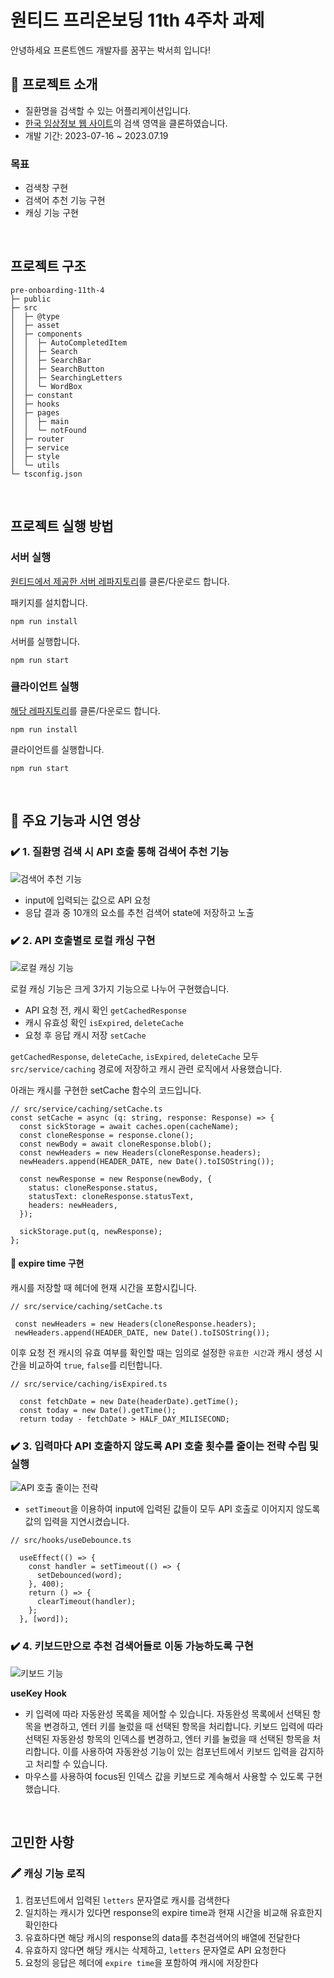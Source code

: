 # 원티드 프리온보딩 11th 4주차 과제

안녕하세요 프론트엔드 개발자를 꿈꾸는 박서희 입니다!

## 🌟 프로젝트 소개

- 질환명을 검색할 수 있는 어플리케이션입니다.
- [한국 임상정보 웹 사이트](https://clinicaltrialskorea.com/)의 검색 영역을 클론하였습니다.
- 개발 기간: 2023-07-16 ~ 2023.07.19

### 목표

- 검색창 구현
- 검색어 추천 기능 구현
- 캐싱 기능 구현

</br>

## 프로젝트 구조

```
pre-onboarding-11th-4
├─ public
├─ src
│  ├─ @type
│  ├─ asset
│  ├─ components
│  │  ├─ AutoCompletedItem
│  │  ├─ Search
│  │  ├─ SearchBar
│  │  ├─ SearchButton
│  │  ├─ SearchingLetters
│  │  └─ WordBox
│  ├─ constant
│  ├─ hooks
│  ├─ pages
│  │  ├─ main
│  │  └─ notFound
│  ├─ router
│  ├─ service
│  ├─ style
│  └─ utils
└─ tsconfig.json

```

</br>

## 프로젝트 실행 방법

### 서버 실행

[원티드에서 제공한 서버 레파지토리](https://github.com/walking-sunset/assignment-api)를 클론/다운로드 합니다.</br>

패키지를 설치합니다.

```
npm run install
```

서버를 실행합니다.

```
npm run start
```

### 클라이언트 실행

[해당 레파지토리](https://github.com/dawnheee/pre-onboarding-11th-4)를 클론/다운로드 합니다.

```
npm run install
```

클라이언트를 실행합니다.

```
npm run start
```

</br>

## 🌟 주요 기능과 시연 영상

### ✔️ 1. 질환명 검색 시 API 호출 통해 검색어 추천 기능

<img src="https://blog.kakaocdn.net/dn/dg9BAO/btsofQHbN5w/pC23uF3WuCty9Gl3IWr531/img.gif" alt="검색어 추천 기능"/>

- input에 입력되는 값으로 API 요청
- 응답 결과 중 10개의 요소를 추천 검색어 state에 저장하고 노출

### ✔️ 2. API 호출별로 로컬 캐싱 구현

<img src="https://blog.kakaocdn.net/dn/dmpLbx/btsobaNnOVn/R8r2WxlxJ53Wh0N9Mfkt1K/img.gif" alt="로컬 캐싱 기능"/>

로컬 캐싱 기능은 크게 3가지 기능으로 나누어 구현했습니다.

- API 요청 전, 캐시 확인 `getCachedResponse`
- 캐시 유효성 확인 `isExpired`, `deleteCache`
- 요청 후 응답 캐시 저장 `setCache`

`getCachedResponse`, `deleteCache`, `isExpired`, `deleteCache` 모두 `src/service/caching` 경로에 저장하고 캐시 관련 로직에서 사용했습니다.

아래는 캐시를 구현한 setCache 함수의 코드입니다.

```
// src/service/caching/setCache.ts
const setCache = async (q: string, response: Response) => {
  const sickStorage = await caches.open(cacheName);
  const cloneResponse = response.clone();
  const newBody = await cloneResponse.blob();
  const newHeaders = new Headers(cloneResponse.headers);
  newHeaders.append(HEADER_DATE, new Date().toISOString());

  const newResponse = new Response(newBody, {
    status: cloneResponse.status,
    statusText: cloneResponse.statusText,
    headers: newHeaders,
  });

  sickStorage.put(q, newResponse);
};
```

#### 🍎 expire time 구현

캐시를 저장할 때 헤더에 현재 시간을 포함시킵니다.

```
// src/service/caching/setCache.ts

 const newHeaders = new Headers(cloneResponse.headers);
 newHeaders.append(HEADER_DATE, new Date().toISOString());
```

이후 요청 전 캐시의 유효 여부를 확인할 때는 임의로 설정한 `유효한 시간`과 캐시 생성 시간을 비교하여 `true`, `false`를 리턴합니다.

```
// src/service/caching/isExpired.ts

  const fetchDate = new Date(headerDate).getTime();
  const today = new Date().getTime();
  return today - fetchDate > HALF_DAY_MILISECOND;
```

### ✔️ 3. 입력마다 API 호출하지 않도록 API 호출 횟수를 줄이는 전략 수립 및 실행

<img src="https://blog.kakaocdn.net/dn/d3Fbpz/btsoe9UOw3H/YiaNIbmqtBGvK37NC05BN0/img.gif" alt="API 호출 줄이는 전략"/>

- `setTimeout`을 이용하여 input에 입력된 값들이 모두 API 호출로 이어지지 않도록 값의 입력을 지연시켰습니다.

```
// src/hooks/useDebounce.ts

  useEffect(() => {
    const handler = setTimeout(() => {
      setDebounced(word);
    }, 400);
    return () => {
      clearTimeout(handler);
    };
  }, [word]);
```

### ✔️ 4. 키보드만으로 추천 검색어들로 이동 가능하도록 구현

<img src="https://blog.kakaocdn.net/dn/doVRpj/btsofppnVgJ/f19IljaJ6ljocQdPSy3aj0/img.gif" alt="키보드 기능"/>

**useKey Hook**

- 키 입력에 따라 자동완성 목록을 제어할 수 있습니다. 자동완성 목록에서 선택된 항목을 변경하고, 엔터 키를 눌렀을 때 선택된 항목을 처리합니다. 키보드 입력에 따라 선택된 자동완성 항목의 인덱스를 변경하고, 엔터 키를 눌렀을 때 선택된 항목을 처리합니다. 이를 사용하여 자동완성 기능이 있는 컴포넌트에서 키보드 입력을 감지하고 처리할 수 있습니다.
- 마우스를 사용하여 focus된 인덱스 값을 키보드로 계속해서 사용할 수 있도록 구현했습니다.

</br>

## 고민한 사항

### 🖍️ **캐싱 기능 로직**

1. 컴포넌트에서 입력된 `letters` 문자열로 캐시를 검색한다
2. 일치하는 캐시가 있다면 response의 expire time과 현재 시간을 비교해 유효한지 확인한다
3. 유효하다면 해당 캐시의 response의 data를 추천검색어의 배열에 전달한다
4. 유효하지 않다면 해당 캐시는 삭제하고, `letters` 문자열로 API 요청한다
5. 요청의 응답은 헤더에 `expire time`을 포함하여 캐시에 저장한다
